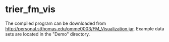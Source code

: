 trier_fm_vis
============

The compiled program can be downloaded from http://personal.stthomas.edu/omme0003/FM_Visualization.jar.
Example data sets are located in the "Demo" directory.

